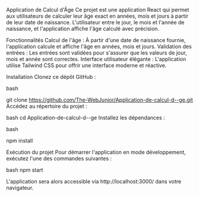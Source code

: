 Application de Calcul d'Âge
Ce projet est une application React qui permet aux utilisateurs de calculer leur âge exact en années, mois et jours à partir de leur date de naissance. L'utilisateur entre le jour, le mois et l'année de naissance, et l'application affiche l'âge calculé avec précision.


Fonctionnalités
Calcul de l'âge : À partir d'une date de naissance fournie, l'application calcule et affiche l'âge en années, mois et jours.
Validation des entrées : Les entrées sont validées pour s'assurer que les valeurs de jour, mois et année sont correctes.
Interface utilisateur élégante : L'application utilise Tailwind CSS pour offrir une interface moderne et réactive.


Installation
Clonez ce dépôt GitHub :

bash

git clone https://github.com/The-WebJunior/Application-de-calcul-d--ge.git
Accédez au répertoire du projet :

bash
cd Application-de-calcul-d--ge
Installez les dépendances :

bash

npm install


Exécution du projet
Pour démarrer l'application en mode développement, exécutez l'une des commandes suivantes :

bash
npm start

L'application sera alors accessible via http://localhost:3000/ dans votre navigateur.

